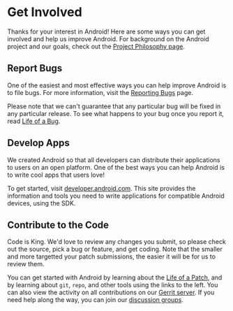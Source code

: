 <!--
   Copyright 2010 The Android Open Source Project 

   Licensed under the Apache License, Version 2.0 (the "License"); 
   you may not use this file except in compliance with the License.
   You may obtain a copy of the License at

       http://www.apache.org/licenses/LICENSE-2.0

   Unless required by applicable law or agreed to in writing, software
   distributed under the License is distributed on an "AS IS" BASIS,
   WITHOUT WARRANTIES OR CONDITIONS OF ANY KIND, either express or implied.
   See the License for the specific language governing permissions and
   limitations under the License.
-->

# Get Involved #

Thanks for your interest in Android! Here are some ways you can get involved
and help us improve Android. For background on the Android project and our
goals, check out the [Project Philosophy page](/about/philosophy.html).

## Report Bugs ##

One of the easiest and most effective ways you can help improve Android is
to file bugs. For more information, visit the [Reporting Bugs](report-bugs.html) page.

Please note that we can't guarantee that any particular bug will be fixed in
any particular release. To see what happens to your bug once you report it,
read [Life of a Bug](life-of-a-bug.html).

## Develop Apps ##

We created Android so that all developers can distribute their applications
to users on an open platform. One of the best ways you can help Android is to
write cool apps that users love!

To get started, visit [developer.android.com](http://developer.android.com). This site
provides the information and tools you need to write applications for
compatible Android devices, using the SDK.

## Contribute to the Code ##

Code is King. We'd love to review any changes you submit, so please check
out the source, pick a bug or feature, and get coding. Note that the smaller
and more targetted your patch submissions, the easier it will be for us to
review them.

You can get started with Android by learning about the [Life of a Patch](life-of-a-patch.html), 
and by learning about `git`, `repo`, and other tools using the links to the left. 
You can also view the activity on all contributions on our
[Gerrit server](https://android-review.googlesource.com/).
If you need help along the way, you can join our [discussion groups](/community/index.html).
